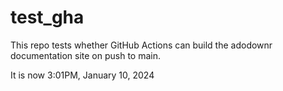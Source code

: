 # test_gha

This repo tests whether GitHub Actions can build the adodownr documentation site on push to main.

It is now 3:01PM, January 10, 2024
